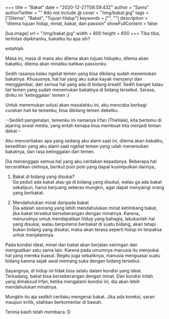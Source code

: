 +++
title = "Bakat"
date = "2020-12-27T08:59:43Z"
author = "Sams"
authorTwitter = "" #do not include @
cover = "/img/bakat.jpg"
tags = ["Dilema", "Bakat", "Tujuan Hidup"]
keywords = ["", ""]
description = "dilema tujuan hidup, minat, bakat, dan passion"
showFullContent = false

[lua.image]
url = "/img/bakat.jpg"
width = 800
height = 600
+++
Tiba tiba, terlintas dipikiranku, bakatku itu apa sih?

entahlah. 

Masa ini, masa di mana aku dilema akan tujuan hidupku, dilema akan bakatku, dilema akan minatku bahkan passionku. 

Sedih rasanya kalau ngeliat temen yang bisa dibilang sudah menemukan bakatnya. Khususnya, hal hal yang aku sukai kayak menyanyi dan menggambar, dan semua hal yang ada di bidang kreatif. Sedih banget kalau liat temen yang sudah menemukan bakatnya di bidang tersebut. Serasa, diriku ini 'ketinggalan' temen :)

Untuk menemukan solusi akan masalahku ini, aku mencoba berbagi curahan hati ke temenku, bisa dibilang temen deketku.

--Sedikit pengenalan, temenku ini namanya Irfan (TheVale), kita bertemu di jejaring sosial media, yang entah kenapa bisa membuat kita menjadi teman dekat--

Aku menceritakan apa yang sedang aku alami saat ini, dilema akan bakatku, kesedihan yang aku alami saat ngeliat temen yang udah menemukan bakatnya, dan rasa ketinggalan dari temen.

Dia menanggapi semua hal yang aku ceritakan kepadanya. Beberapa hal tercerahkan olehnya, berikut poin poin yang dapat kusimpulkan darinya,

1. Bakat di bidang yang disukai?<br>
Ga peduli ada bakat atau ga di bidang yang disukai, walau ga ada bakat sekalipun, harus berjuang sekeras mungkin, agar dapat menyaingi orang yang berbakat. 

2. Mendahulukan minat daripada bakat<br>
Dia adalah seorang yang lebih mendahulukan minat ketimbang bakat, jika bakat tersebut berseberangan dengan minatnya. Karena, menurutnya untuk mendapatkan hidup yang bahagia, lakukanlah hal yang disukai, walau berpotensi berbakat di suatu bidang, akan tetapi bukan bidang yang disukai, maka akan terasa seperti hidup ini terpaksa untuk menjalaninya.

Pada kondisi ideal, minat dan bakat akan berjalan seiringan dan menguatkan satu sama lain. Karena pada umumnya manusia itu menyukai hal yang mereka kuasai. Begitu juga sebaliknya, manusia menguasai suatu bidang karena sejak awal memang suka dengan bidang tersebut.

Sayangnya, di hidup ini tidak bisa selalu dalam kondisi yang ideal. Terkadang, bakat bisa berseberangan dengan minat. Dan kondisi inilah yang dimaksud Irfan, ketika mengalami kondisi ini, dia akan lebih mendahulukan minatnya.

Mungkin itu aja sedikit ceritaku mengenai bakat. Jika ada koreksi, saran maupun kritik, silahkan berkomentar di bawah.

Terima kasih telah membaca :D